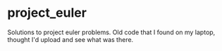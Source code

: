 # project_euler

Solutions to project euler problems.  Old code that I found on my laptop, thought I'd upload and see what was there.
